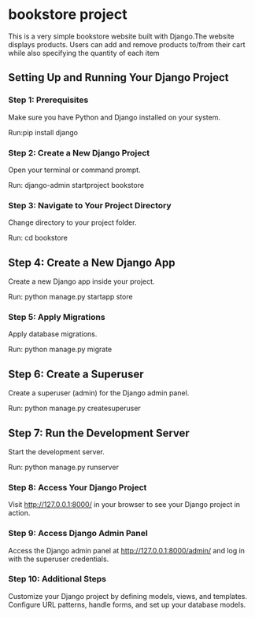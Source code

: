 # bookstore project
This is a very simple bookstore website built with Django.The website displays products. Users can add and remove products to/from their cart while also specifying the quantity of each item

## Setting Up and Running Your Django Project

### Step 1: Prerequisites
Make sure you have Python and Django installed on your system.

Run:pip install django

### Step 2: Create a New Django Project

Open your terminal or command prompt.

Run: django-admin startproject bookstore

### Step 3: Navigate to Your Project Directory

Change directory to your project folder.

Run: cd bookstore

## Step 4: Create a New Django App

Create a new Django app inside your project.

Run: python manage.py startapp store

### Step 5: Apply Migrations 

Apply database migrations.

Run: python manage.py migrate

## Step 6: Create a Superuser

Create a superuser (admin) for the Django admin panel.

Run: python manage.py createsuperuser

## Step 7: Run the Development Server

Start the development server.

Run: python manage.py runserver

### Step 8: Access Your Django Project

Visit http://127.0.0.1:8000/ in your browser to see your Django project in action.

### Step 9: Access Django Admin Panel

Access the Django admin panel at http://127.0.0.1:8000/admin/ and log in with the superuser credentials.

### Step 10: Additional Steps
Customize your Django project by defining models, views, and templates. Configure URL patterns, handle forms, and set up your database models.










